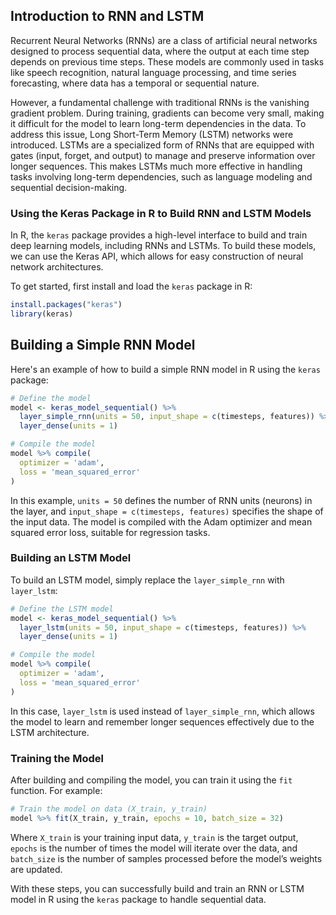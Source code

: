 ## Introduction to RNN and LSTM

Recurrent Neural Networks (RNNs) are a class of artificial neural networks designed to process sequential data, where the output at each time step depends on previous time steps. These models are commonly used in tasks like speech recognition, natural language processing, and time series forecasting, where data has a temporal or sequential nature.

However, a fundamental challenge with traditional RNNs is the vanishing gradient problem. During training, gradients can become very small, making it difficult for the model to learn long-term dependencies in the data. To address this issue, Long Short-Term Memory (LSTM) networks were introduced. LSTMs are a specialized form of RNNs that are equipped with gates (input, forget, and output) to manage and preserve information over longer sequences. This makes LSTMs much more effective in handling tasks involving long-term dependencies, such as language modeling and sequential decision-making.

### Using the Keras Package in R to Build RNN and LSTM Models

In R, the `keras` package provides a high-level interface to build and train deep learning models, including RNNs and LSTMs. To build these models, we can use the Keras API, which allows for easy construction of neural network architectures.

To get started, first install and load the `keras` package in R:

```r
install.packages("keras")
library(keras)
```

## Building a Simple RNN Model

Here's an example of how to build a simple RNN model in R using the `keras` package:

```r
# Define the model
model <- keras_model_sequential() %>%
  layer_simple_rnn(units = 50, input_shape = c(timesteps, features)) %>%
  layer_dense(units = 1)

# Compile the model
model %>% compile(
  optimizer = 'adam',
  loss = 'mean_squared_error'
)
```

In this example, `units = 50` defines the number of RNN units (neurons) in the layer, and `input_shape = c(timesteps, features)` specifies the shape of the input data. The model is compiled with the Adam optimizer and mean squared error loss, suitable for regression tasks.

### Building an LSTM Model

To build an LSTM model, simply replace the `layer_simple_rnn` with `layer_lstm`:

```r
# Define the LSTM model
model <- keras_model_sequential() %>%
  layer_lstm(units = 50, input_shape = c(timesteps, features)) %>%
  layer_dense(units = 1)

# Compile the model
model %>% compile(
  optimizer = 'adam',
  loss = 'mean_squared_error'
)
```

In this case, `layer_lstm` is used instead of `layer_simple_rnn`, which allows the model to learn and remember longer sequences effectively due to the LSTM architecture.

### Training the Model

After building and compiling the model, you can train it using the `fit` function. For example:

```r
# Train the model on data (X_train, y_train)
model %>% fit(X_train, y_train, epochs = 10, batch_size = 32)
```

Where `X_train` is your training input data, `y_train` is the target output, `epochs` is the number of times the model will iterate over the data, and `batch_size` is the number of samples processed before the model’s weights are updated.

With these steps, you can successfully build and train an RNN or LSTM model in R using the `keras` package to handle sequential data.
